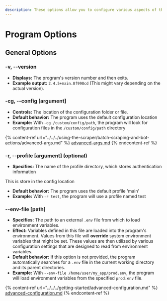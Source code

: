 ```yaml
---
description: These options allow you to configure various aspects of the program's behavior
---
```


# Program Options

## General Options

### -v, --version

* **Displays:** The program's version number and then exits.
* **Example output:** `2.4.5+main.8f998cd` (This might vary depending on the actual version).

### -cg, --config \[argument]&#x20;

* **Controls:** The location of the configuration folder or file.
* **Default behavior:** The program uses the default configuration location
* **Example:** With `-cg /custom/config/path`, the program will look for configuration files in the `/custom/config/path` directory

{% content-ref url="../../../using-the-scraper/batch-scraping-and-bot-actions/advanced-args.md" %}
[advanced-args.md](../../../using-the-scraper/batch-scraping-and-bot-actions/advanced-args.md)
{% endcontent-ref %}

### -r, --profile \[argument] (optional)

* **Specifies:** The name of the profile directory, which stores authentication information&#x20;

&#x20;     This is store in the config location

* **Default behavior:** The program uses the default profile 'main'
* **Example:** With `-r test`, the program will use a profile named test

### --env-file \[path]

* **Specifies:** The path to an external `.env` file from which to load environment variables.
* **Effect:** Variables defined in this file are loaded into the program's environment. Values from this file will **override** system environment variables that might be set. These values are then utilized by various configuration settings that are designed to read from environment variables.
* **Default behavior:** If this option is not provided, the program automatically searches for a `.env` file in the current working directory and its parent directories.
* **Example:** With `--env-file /home/user/my_app/prod.env`, the program will load environment variables from the specified `prod.env` file.

{% content-ref url="../../../getting-started/advanced-configuration.md" %}
[advanced-configuration.md](../../../getting-started/advanced-configuration.md)
{% endcontent-ref %}
